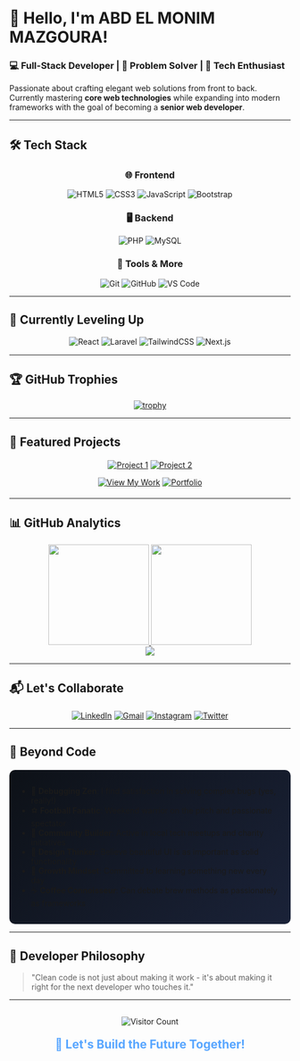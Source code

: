 # 👋 Hello, I'm ABD EL MONIM MAZGOURA!

### 💻 Full-Stack Developer | 🧠 Problem Solver | 🚀 Tech Enthusiast

Passionate about crafting elegant web solutions from front to back. Currently mastering **core web technologies** while expanding into modern frameworks with the goal of becoming a **senior web developer**.

---

## 🛠️ Tech Stack

<div align="center">

### 🌐 Frontend
![HTML5](https://img.shields.io/badge/HTML5-E34F26?style=for-the-badge&logo=html5&logoColor=white)
![CSS3](https://img.shields.io/badge/CSS3-1572B6?style=for-the-badge&logo=css3&logoColor=white)
![JavaScript](https://img.shields.io/badge/JavaScript-F7DF1E?style=for-the-badge&logo=javascript&logoColor=black)
![Bootstrap](https://img.shields.io/badge/Bootstrap-563D7C?style=for-the-badge&logo=bootstrap&logoColor=white)

### 🖥️ Backend
![PHP](https://img.shields.io/badge/PHP-777BB4?style=for-the-badge&logo=php&logoColor=white)
![MySQL](https://img.shields.io/badge/MySQL-4479A1?style=for-the-badge&logo=mysql&logoColor=white)

### 🔧 Tools & More
![Git](https://img.shields.io/badge/Git-F05032?style=for-the-badge&logo=git&logoColor=white)
![GitHub](https://img.shields.io/badge/GitHub-181717?style=for-the-badge&logo=github&logoColor=white)
![VS Code](https://img.shields.io/badge/VSCode-007ACC?style=for-the-badge&logo=visual-studio-code&logoColor=white)

</div>

---

## 🚀 Currently Leveling Up

<div align="center" style="margin: 15px 0;">

![React](https://img.shields.io/badge/React-61DAFB?style=for-the-badge&logo=react&logoColor=black)
![Laravel](https://img.shields.io/badge/Laravel-FF2D20?style=for-the-badge&logo=laravel&logoColor=white)
![TailwindCSS](https://img.shields.io/badge/Tailwind_CSS-38B2AC?style=for-the-badge&logo=tailwind-css&logoColor=white)
![Next.js](https://img.shields.io/badge/Next.js-000000?style=for-the-badge&logo=nextdotjs&logoColor=white)

</div>

---

## 🏆 GitHub Trophies

<div align="center">

[![trophy](https://github-profile-trophy.vercel.app/?username=abde777&theme=radical&row=1&margin-w=15)](https://github.com/ryo-ma/github-profile-trophy)

</div>

---

## 🌟 Featured Projects

<div align="center" style="margin: 20px 0;">

[![Project 1](https://github-readme-stats.vercel.app/api/pin/?username=abde777&repo=REPO_NAME&theme=radical)](https://github.com/abde777/REPO_NAME)
[![Project 2](https://github-readme-stats.vercel.app/api/pin/?username=abde777&repo=REPO_NAME&theme=radical)](https://github.com/abde777/REPO_NAME)

[![View My Work](https://img.shields.io/badge/VIEW_ALL_PROJECTS-%2300C4CC?style=for-the-badge&logo=github&logoColor=white)](https://abde777.github.io/MY-LINKTREE/GITHUB.html)
[![Portfolio](https://img.shields.io/badge/MY_PORTFOLIO-%23FF6B6B?style=for-the-badge&logo=vercel&logoColor=white)](YOUR_PORTFOLIO_LINK)

</div>

---

## 📊 GitHub Analytics

<div align="center">

<a href="https://github.com/abde777">
  <img height="180em" src="https://github-readme-stats.vercel.app/api?username=abde777&show_icons=true&theme=radical&include_all_commits=true&count_private=true&hide_border=true&bg_color=0D1117"/>
  <img height="180em" src="https://github-readme-stats.vercel.app/api/top-langs/?username=abde777&layout=compact&langs_count=8&theme=radical&hide_border=true&bg_color=0D1117"/>
</a>
<br>
<img src="https://github-readme-streak-stats.herokuapp.com/?user=abde777&theme=radical&hide_border=true&background=0D1117">

</div>

---

## 📬 Let's Collaborate

<div align="center" style="margin-top:20px;">

[![LinkedIn](https://img.shields.io/badge/LinkedIn-0077B5?style=for-the-badge&logo=linkedin&logoColor=white)](https://www.linkedin.com/in/abd-el-monim-mazgoura-607b71277/)
[![Gmail](https://img.shields.io/badge/Gmail-D14836?style=for-the-badge&logo=gmail&logoColor=white)](mailto:mazgouraabdalmounim@gmail.com)
[![Instagram](https://img.shields.io/badge/Instagram-E4405F?style=for-the-badge&logo=instagram&logoColor=white)](https://www.instagram.com/techmo_x/)
[![Twitter](https://img.shields.io/badge/Twitter-1DA1F2?style=for-the-badge&logo=twitter&logoColor=white)](YOUR_TWITTER_LINK)

</div>

---

## 🎯 Beyond Code

<div style="background: linear-gradient(135deg, #0D1117 0%, #1A2238 100%); padding: 15px; border-radius: 10px; margin-top: 20px;">

- 🐞 **Debugging Zen**: I find satisfaction in solving complex bugs (yes, really!)
- ⚽ **Football Fanatic**: Weekend warrior on the pitch and passionate spectator
- 🤲 **Community Builder**: Active in local tech meetups and charity initiatives
- 🎨 **Design Thinker**: Believe beautiful UI is as important as solid functionality
- 🌱 **Growth Mindset**: Committed to learning something new every day
- ☕ **Coffee Connoisseur**: Can debate brew methods as passionately as frameworks

</div>

---

## 💭 Developer Philosophy

> "Clean code is not just about making it work - it's about making it right for the next developer who touches it."

---

<div align="center" style="margin-top: 30px;">

![Visitor Count](https://komarev.com/ghpvc/?username=abde777&color=blueviolet&style=flat-square&label=PROFILE+VIEWS)

</div>

<h2 align="center" style="color: #58A6FF; margin-top: 20px;">🚀 Let's Build the Future Together!</h2>
